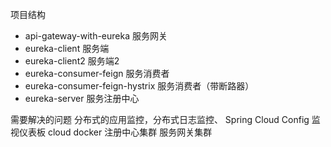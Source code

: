 项目结构

- api-gateway-with-eureka  服务网关
- eureka-client    服务端
- eureka-client2   服务端2
- eureka-consumer-feign 服务消费者
- eureka-consumer-feign-hystrix  服务消费者（带断路器）
- eureka-server  服务注册中心



需要解决的问题
分布式的应用监控，分布式日志监控、
Spring Cloud Config
监视仪表板
cloud docker
注册中心集群
服务网关集群
